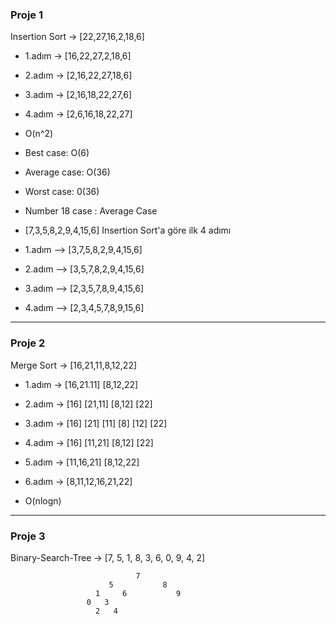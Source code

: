 ### Proje 1

Insertion Sort -> [22,27,16,2,18,6]

* 1.adım -> [16,22,27,2,18,6]
* 2.adım -> [2,16,22,27,18,6]
* 3.adım -> [2,16,18,22,27,6]
* 4.adım -> [2,6,16,18,22,27]

* O(n^2) 

* Best case: O(6)
* Average case: O(36)
* Worst case: 0(36) 
                         
* Number 18 case : Average Case                         
                 
* [7,3,5,8,2,9,4,15,6]  Insertion Sort'a göre ilk 4 adımı

* 1.adım --> [3,7,5,8,2,9,4,15,6]
* 2.adım --> [3,5,7,8,2,9,4,15,6]
* 3.adım --> [2,3,5,7,8,9,4,15,6]
* 4.adım --> [2,3,4,5,7,8,9,15,6]

---------------------------------------------------------------------------------------------------------------------------------------------------------------------------------

### Proje 2

Merge Sort -> [16,21,11,8,12,22]

* 1.adım -> [16,21.11] [8,12,22]
* 2.adım -> [16] [21,11]    [8,12] [22]
* 3.adım -> [16] [21] [11]   [8] [12] [22]
* 4.adım -> [16] [11,21]    [8,12] [22]
* 5.adım -> [11,16,21]  [8,12,22]
* 6.adım -> [8,11,12,16,21,22]

* O(nlogn) 

---------------------------------------------------------------------------------------------------------------------------------------------------------------------------------

### Proje 3

Binary-Search-Tree -> [7, 5, 1, 8, 3, 6, 0, 9, 4, 2]

                            
                                7
                          5           8 
                       1     6           9
                     0   3
                       2   4
